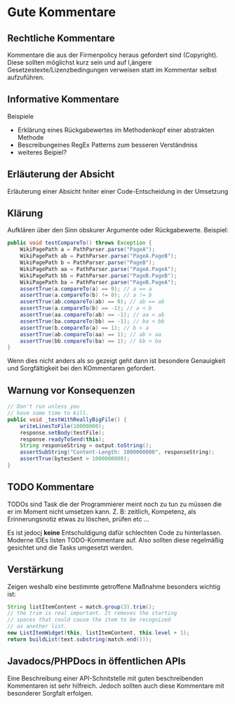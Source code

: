 # Gute Kommentare

## Rechtliche Kommentare
Kommentare die aus der Firmenpolicy heraus gefordert sind (Copyright).
Diese sollten möglichst kurz sein und auf l,ängere Gesetzestexte/Lizenzbedingungen verweisen statt im Kommentar selbst aufzuführen.

## Informative Kommentare

Beispiele
- Erklärung eines Rückgabewertes im Methodenkopf einer abstrakten Methode
- Bescreibungeines RegEx Patterns zum besseren Verständniss
- weiteres Beipiel?

## Erläuterung der Absicht
Erläuterung einer Absicht hniter einer Code-Entscheidung in der Umsetzung

## Klärung
Aufklären über den Sinn  obskurer Argumente oder Rückgabewerte.
Beispiel:
```java
public void testCompareTo() throws Exception {
    WikiPagePath a = PathParser.parse("PageA");
    WikiPagePath ab = PathParser.parse("PageA.PageB");
    WikiPagePath b = PathParser.parse("PageB");
    WikiPagePath aa = PathParser.parse("PageA.PageA");
    WikiPagePath bb = PathParser.parse("PageB.PageB");
    WikiPagePath ba = PathParser.parse("PageB.PageA");
    assertTrue(a.compareTo(a) == 0); // a == a 
    assertTrue(a.compareTo(b) != 0); // a != b 
    assertTrue(ab.compareTo(ab) == 0); // ab == ab 
    assertTrue(a.compareTo(b) == -1); // a < b 
    assertTrue(aa.compareTo(ab) == -1); // aa < ab 
    assertTrue(ba.compareTo(bb) == -1); // ba < bb 
    assertTrue(b.compareTo(a) == 1); // b > a 
    assertTrue(ab.compareTo(aa) == 1); // ab > aa 
    assertTrue(bb.compareTo(ba) == 1); // bb > ba 
}
```

Wenn dies nicht anders als so gezeigt geht dann ist besondere Genauigkeit und Sorgfältigkeit bei den KOmmentaren gefordert.


## Warnung vor Konsequenzen
```Java
// Don't run unless you
// have some time to kill.
public void _testWithReallyBigFile() {
    writeLinesToFile(10000000);
    response.setBody(testFile);
    response.readyToSend(this);
    String responseString = output.toString();
    assertSubString("Content-Length: 1000000000", responseString);
    assertTrue(bytesSent > 1000000000);
}
```

## TODO Kommentare

TODOs sind Task die der Programmierer meint noch zu tun zu müssen die er im Moment nicht umsetzen kann. Z. B: zeitlich, Kompetenz, als Erinnerungsnotiz etwas zu löschen, prüfen etc ...
 
 Es ist jedocj **keine** Entschuldigung dafür schlechten Code zu hinterlassen. Moderne IDEs listen TODO-Kommentare auf. Also sollten diese regelmäßig gesichtet und die Tasks umgesetzt werden.
 
 ## Verstärkung
 
 Zeigen weshalb eine bestimmte getroffene Maßnahme besonders wichtig ist:
 
 ```Java
 String listItemContent = match.group(3).trim();
// the trim is real important. It removes the starting 
// spaces that could cause the item to be recognized 
// as another list. 
new ListItemWidget(this, listItemContent, this.level + 1);
return buildList(text.substring(match.end()));
 ```
 
 
## Javadocs/PHPDocs in öffentlichen APIs
Eine Beschreibung einer API-Schnitstelle mit guten beschreibenden Kommentaren ist sehr hilfreich. Jedoch sollten auch diese Kommentare mit besonderer Sorgfalt erfolgen.